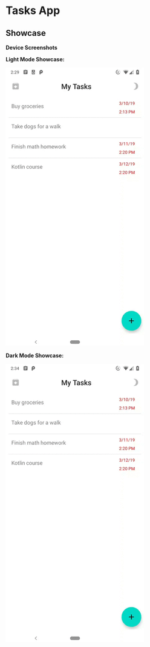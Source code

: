 # Tasks App
## Showcase

**Device Screenshots**

**Light Mode Showcase:**

![Alt Text](https://github.com/Renzo-Olivares/SimpleToDo/blob/master/showcase/tasks_light_showcase_gif.gif)

**Dark Mode Showcase:**

![Alt Text](https://github.com/Renzo-Olivares/SimpleToDo/blob/master/showcase/tasks_dark_showcase_gif.gif)
